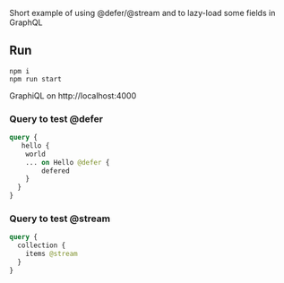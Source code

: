 Short example of using @defer/@stream and to lazy-load some fields in GraphQL

## Run
```
npm i
npm run start
```
GraphiQL on http://localhost:4000

### Query to test @defer
```graphql
query {
   hello {
    world
    ... on Hello @defer {
     	defered 
    }
  }
}
```

### Query to test @stream
```graphql
query {
  collection {
    items @stream
  }
}
```